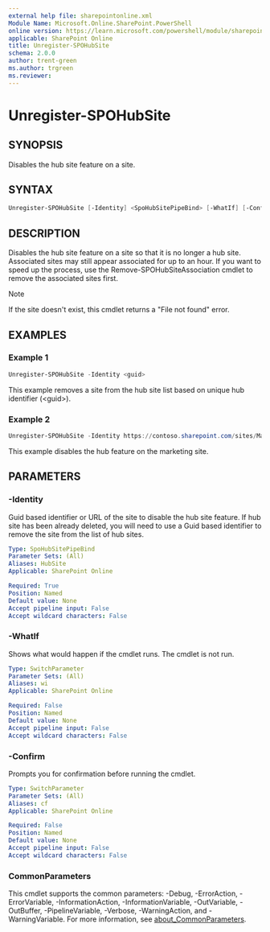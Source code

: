 ```yaml
---
external help file: sharepointonline.xml
Module Name: Microsoft.Online.SharePoint.PowerShell
online version: https://learn.microsoft.com/powershell/module/sharepoint-online/unregister-spohubsite
applicable: SharePoint Online
title: Unregister-SPOHubSite
schema: 2.0.0
author: trent-green
ms.author: trgreen
ms.reviewer:
---
```


# Unregister-SPOHubSite

## SYNOPSIS

Disables the hub site feature on a site.

## SYNTAX

```powershell
Unregister-SPOHubSite [-Identity] <SpoHubSitePipeBind> [-WhatIf] [-Confirm] [<CommonParameters>]
```

## DESCRIPTION

Disables the hub site feature on a site so that it is no longer a hub site. Associated sites may still appear associated for up to an hour. If you want to speed up the process, use the Remove-SPOHubSiteAssociation cmdlet to remove the associated sites first.

> [!NOTE]
> If the site doesn't exist, this cmdlet returns a "File not found" error.

## EXAMPLES

### Example 1

```powershell
Unregister-SPOHubSite -Identity <guid>
```

This example removes a site from the hub site list based on unique hub identifier (\<guid\>).

### Example 2

```powershell
Unregister-SPOHubSite -Identity https://contoso.sharepoint.com/sites/Marketing
```

This example disables the hub feature on the marketing site.

## PARAMETERS

### -Identity

Guid based identifier or URL of the site to disable the hub site feature. If hub site has been already deleted, you will need to use a Guid based identifier to remove the site from the list of hub sites.

```yaml
Type: SpoHubSitePipeBind
Parameter Sets: (All)
Aliases: HubSite
Applicable: SharePoint Online

Required: True
Position: Named
Default value: None
Accept pipeline input: False
Accept wildcard characters: False
```

### -WhatIf

Shows what would happen if the cmdlet runs. The cmdlet is not run.

```yaml
Type: SwitchParameter
Parameter Sets: (All)
Aliases: wi
Applicable: SharePoint Online

Required: False
Position: Named
Default value: None
Accept pipeline input: False
Accept wildcard characters: False
```

### -Confirm

Prompts you for confirmation before running the cmdlet.

```yaml
Type: SwitchParameter
Parameter Sets: (All)
Aliases: cf
Applicable: SharePoint Online

Required: False
Position: Named
Default value: None
Accept pipeline input: False
Accept wildcard characters: False
```

### CommonParameters

This cmdlet supports the common parameters: -Debug, -ErrorAction, -ErrorVariable, -InformationAction, -InformationVariable, -OutVariable, -OutBuffer, -PipelineVariable, -Verbose, -WarningAction, and -WarningVariable. For more information, see [about_CommonParameters](https://go.microsoft.com/fwlink/p/?LinkID=113216).
